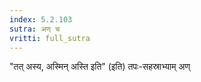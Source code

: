 ```yaml
---
index: 5.2.103
sutra: अण् च
vritti: full_sutra
---
```


"तत् अस्य, अस्मिन् अस्ति इति" (इति) तपः-सहस्राभ्याम् अण्